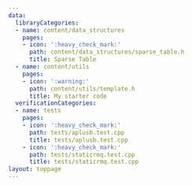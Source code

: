 ```yaml
---
data:
  libraryCategories:
  - name: content/data_structures
    pages:
    - icon: ':heavy_check_mark:'
      path: content/data_structures/sparse_table.h
      title: Sparse Table
  - name: content/utils
    pages:
    - icon: ':warning:'
      path: content/utils/template.h
      title: My starter code
  verificationCategories:
  - name: tests
    pages:
    - icon: ':heavy_check_mark:'
      path: tests/aplusb.test.cpp
      title: tests/aplusb.test.cpp
    - icon: ':heavy_check_mark:'
      path: tests/staticrmq.test.cpp
      title: tests/staticrmq.test.cpp
layout: toppage
---
```

